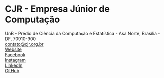 # CJR - Empresa Júnior de Computação
UnB - Prédio de Ciência da Computação e Estatística - Asa Norte, Brasília - DF, 70910-900  
contato@cjr.org.br  
[Website](https://cjr.org.br)  
[Facebook](https://facebook.com/unb.cjr)  
[Instagram](https://instagram.com/cjr.unb)  
[LinkedIn](https://linkedin.com/company/cjr-unb/)  
[GitHub](https://github.com/cjr-unb)
